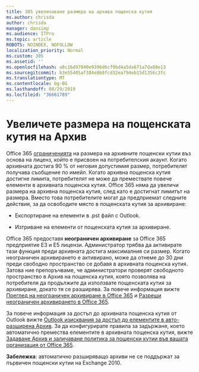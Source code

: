 ```yaml
---
title: 305 увеличаване размера на архива пощенска кутия
ms.author: chrisda
author: chrisda
manager: dansimp
ms.audience: ITPro
ms.topic: article
ROBOTS: NOINDEX, NOFOLLOW
localization_priority: Normal
ms.custom: 305
ms.assetid: ''
ms.openlocfilehash: a8c16d97040e9396d6cf9bd4a5da671a7da88e13
ms.sourcegitcommit: b3e55405af384e868fcd32ea794eb15d1356c3fc
ms.translationtype: MT
ms.contentlocale: bg-BG
ms.lasthandoff: 08/29/2019
ms.locfileid: "36661789"
---
```

# <a name="increase-the-archive-mailbox-size"></a>Увеличете размера на пощенската кутия на Архив

Office 365 [ограниченията](https://docs.microsoft.com/office365/servicedescriptions/exchange-online-service-description/exchange-online-limits#mailbox-storage-limits) на размера на архивните пощенски кутии въз основа на лиценз, който е присвоен на потребителския акаунт. Когато архивната достига 90 % от неговия допустимия размер, потребителят получава съобщение по имейл. Когато архивна пощенска кутия достигне лимита, потребителят не може да премествате повече елементи в архивната пощенска кутия. Office 365 няма да увеличи размера на архивна пощенска кутия, след като е достигнат лимитът на размера. Вместо това потребителите могат да предприемат следните действия, за да освободите място в пощенската кутия за архивиране:

- Експортиране на елементи в .pst файл с Outlook.

- Изтриване на елементи от пощенската кутия за архивиране.

Office 365 предоставя **неограничен архивиране** за Office 365 предприятие E3 и Е5 лицензи. Администратор трябва да активирате тази функция преди архивната достига максималния си размер. Когато неограничен архивирането е активирано, може да отнеме до 30 дни преди свободно пространство се добавя в архивната пощенска кутия. Затова ние препоръчваме, че администратори проверят свободното пространство в Архив на пощенска кутия, която позволява на потребителя да продължите да използвате пощенската кутия за архивиране, докато тя се разширява. За повече информация вижте [Преглед на неограничен архивиране в Office 365](https://docs.microsoft.com/office365/securitycompliance/unlimited-archiving) и [Разреши неограничен архивирането в Office 365](https://docs.microsoft.com/office365/securitycompliance/enable-unlimited-archiving).

За повече информация за достъп до архивната пощенска кутия от Outlook вижте [Outlook изисквания за достъп до елементите в авто-разширена Архив](https://docs.microsoft.com/office365/securitycompliance/unlimited-archiving#outlook-requirements-for-accessing-items-in-an-auto-expanded-archive). За да конфигурирате правила за задържане, което автоматично премества елементите в архивната пощенска кутия, вижте [Задаване Архив и заличаване политика за пощенски кутии във вашата организация от Office 365](https://docs.microsoft.com/office365/securitycompliance/set-up-an-archive-and-deletion-policy-for-mailboxes).

**Забележка**: автоматично разширяващо архиви не се поддържат за първичен пощенски кутии на Exchange 2010.

